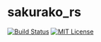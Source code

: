 # sakurako_rs
[![Build Status](https://travis-ci.org/s-nlf-fh/sakurako_rs.svg?branch=master)](https://travis-ci.org/s-nlf-fh/sakurako_rs)
[![MIT License](http://img.shields.io/badge/license-MIT-blue.svg)](LICENSE)
